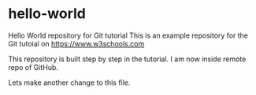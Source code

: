 # hello-world
Hello World repository for Git tutorial
This is an example repository for the Git tutoial on https://www.w3schools.com

This repository is built step by step in the tutorial.
I am now inside remote repo of GitHub.

Lets make another change to this file.
